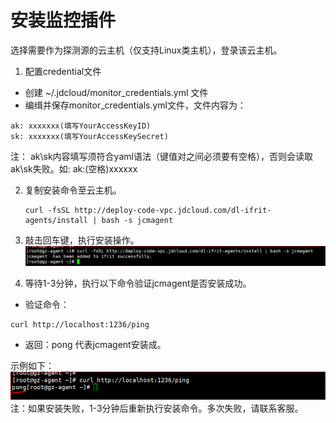 # 安装监控插件
选择需要作为探测源的云主机（仅支持Linux类主机），登录该云主机。  
1. 配置credential文件  
  - 创建 ~/.jdcloud/monitor_credentials.yml 文件  
  - 编缉并保存monitor_credentials.yml文件，文件内容为：  
   ```
   ak: xxxxxxx(填写YourAccessKeyID)   
   sk: xxxxxxx(填写YourAccessKeySecret) 
   ```
   注： ak\sk内容填写须符合yaml语法（键值对之间必须要有空格），否则会读取ak\sk失败。如: ak:(空格)xxxxxx

2. 复制安装命令至云主机。  
   ```
   curl -fsSL http://deploy-code-vpc.jdcloud.com/dl-ifrit-agents/install | bash -s jcmagent
   ```  

3. 敲击回车键，执行安装操作。  
   ![安装Agent](../../../../../image/Cloud-Detection/install-new1.png)  

4. 等待1-3分钟，执行以下命令验证jcmagent是否安装成功。  
  - 验证命令：
  ```
  curl http://localhost:1236/ping
  ```
  - 返回：pong  代表jcmagent安装成。  
 
 示例如下：  
 ![安装Agent](../../../../../image/Cloud-Detection/install-new2.png)  
注：如果安装失败，1-3分钟后重新执行安装命令。多次失败，请联系客服。

